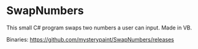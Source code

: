 # SwapNumbers
This small C# program swaps two numbers a user can input. Made in VB.

Binaries: https://github.com/mysterypaint/SwapNumbers/releases
